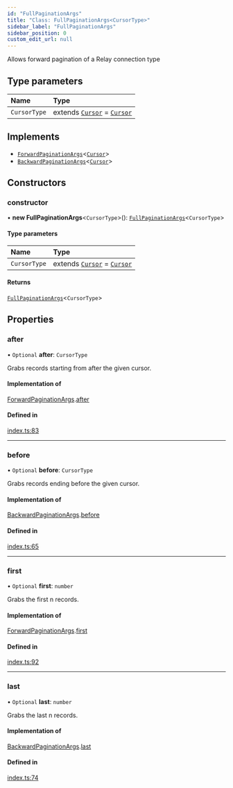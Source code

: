 ```yaml
---
id: "FullPaginationArgs"
title: "Class: FullPaginationArgs<CursorType>"
sidebar_label: "FullPaginationArgs"
sidebar_position: 0
custom_edit_url: null
---
```


Allows forward pagination of a Relay connection type

## Type parameters

| Name | Type |
| :------ | :------ |
| `CursorType` | extends [`Cursor`](../interfaces/Cursor.md) = [`Cursor`](../interfaces/Cursor.md) |

## Implements

- [`ForwardPaginationArgs`](ForwardPaginationArgs.md)\<[`Cursor`](../interfaces/Cursor.md)\>
- [`BackwardPaginationArgs`](BackwardPaginationArgs.md)\<[`Cursor`](../interfaces/Cursor.md)\>

## Constructors

### constructor

• **new FullPaginationArgs**\<`CursorType`\>(): [`FullPaginationArgs`](FullPaginationArgs.md)\<`CursorType`\>

#### Type parameters

| Name | Type |
| :------ | :------ |
| `CursorType` | extends [`Cursor`](../interfaces/Cursor.md) = [`Cursor`](../interfaces/Cursor.md) |

#### Returns

[`FullPaginationArgs`](FullPaginationArgs.md)\<`CursorType`\>

## Properties

### after

• `Optional` **after**: `CursorType`

Grabs records starting from after the given cursor.

#### Implementation of

[ForwardPaginationArgs](ForwardPaginationArgs.md).[after](ForwardPaginationArgs.md#after)

#### Defined in

[index.ts:83](https://github.com/johnsonjo4531/typegraphql-relay-connections/blob/62106af/src/index.ts#L83)

___

### before

• `Optional` **before**: `CursorType`

Grabs records ending before the given cursor.

#### Implementation of

[BackwardPaginationArgs](BackwardPaginationArgs.md).[before](BackwardPaginationArgs.md#before)

#### Defined in

[index.ts:65](https://github.com/johnsonjo4531/typegraphql-relay-connections/blob/62106af/src/index.ts#L65)

___

### first

• `Optional` **first**: `number`

Grabs the first n records.

#### Implementation of

[ForwardPaginationArgs](ForwardPaginationArgs.md).[first](ForwardPaginationArgs.md#first)

#### Defined in

[index.ts:92](https://github.com/johnsonjo4531/typegraphql-relay-connections/blob/62106af/src/index.ts#L92)

___

### last

• `Optional` **last**: `number`

Grabs the last n records.

#### Implementation of

[BackwardPaginationArgs](BackwardPaginationArgs.md).[last](BackwardPaginationArgs.md#last)

#### Defined in

[index.ts:74](https://github.com/johnsonjo4531/typegraphql-relay-connections/blob/62106af/src/index.ts#L74)
